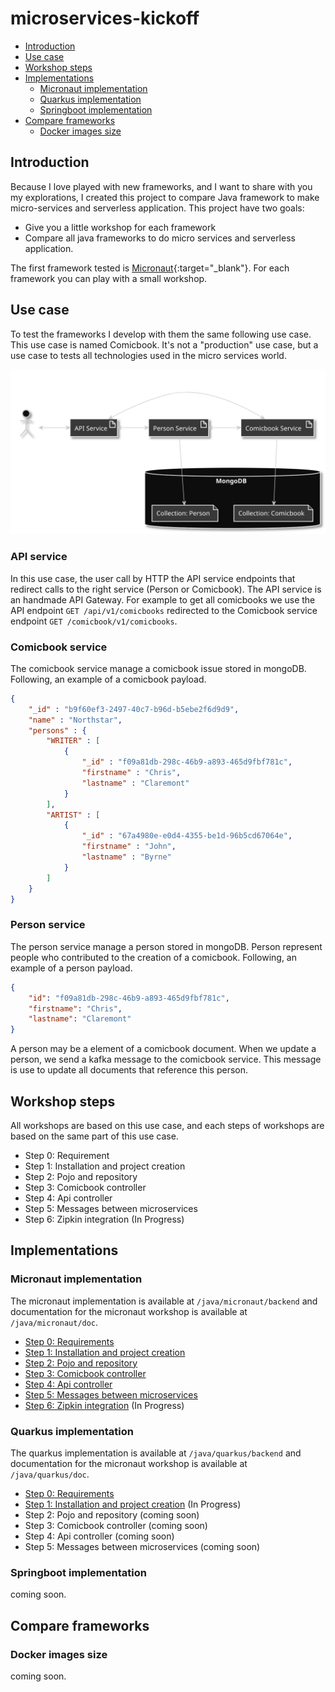 # microservices-kickoff

* [Introduction](#introduction)
* [Use case](#use-case)
* [Workshop steps](#workshop-steps)
* [Implementations](#implementation)
  * [Micronaut implementation](#micronaut-implementation)
  * [Quarkus implementation](#quarkus-implementation)
  * [Springboot implementation](#springboot-implementation)
* [Compare frameworks](#compare-frameworks)
  * [Docker images size](#docker-images-size)

## Introduction

Because I love played with new frameworks, and I want to share with you my explorations, I created this project to compare Java framework to make micro-services and serverless application.
This project have two goals:

* Give you a little workshop for each framework
* Compare all java frameworks to do micro services and serverless application.

The first framework tested is [Micronaut](https://micronaut.io/){:target="_blank"}. For each framework you can play with a small workshop.

## Use case

To test the frameworks I develop with them the same following use case. This use case is named Comicbook. It's not a "production" use case, but a use case to tests all technologies used in the micro services world.

  ![Use case](/doc/images/usecase.svg)

### API service

In this use case, the user call by HTTP the API service endpoints that redirect calls to the right service (Person or Comicbook). The API service is an handmade API Gateway. For example to get all comicbooks we use the API endpoint `GET /api/v1/comicbooks` redirected to the Comicbook service endpoint `GET /comicbook/v1/comicbooks`.

### Comicbook service

The comicbook service manage a comicbook issue stored in mongoDB. Following, an example of a comicbook payload.

```json
{
    "_id" : "b9f60ef3-2497-40c7-b96d-b5ebe2f6d9d9",
    "name" : "Northstar",
    "persons" : {
        "WRITER" : [
            {
                "_id" : "f09a81db-298c-46b9-a893-465d9fbf781c",
                "firstname" : "Chris",
                "lastname" : "Claremont"
            }
        ],
        "ARTIST" : [
            {
                "_id" : "67a4980e-e0d4-4355-be1d-96b5cd67064e",
                "firstname" : "John",
                "lastname" : "Byrne"
            }
        ]
    }
}
```

### Person service

The person service manage a person stored in mongoDB. Person represent people who contributed to the creation of a comicbook. Following, an example of a person payload.

```json
{
    "id": "f09a81db-298c-46b9-a893-465d9fbf781c",
    "firstname": "Chris",
    "lastname": "Claremont"
}
```

A person may be a element of a comicbook document. When we update a person, we send a kafka message to the comicbook service. This message is use to update all documents that reference this person.

## Workshop steps

All workshops are based on this use case, and each steps of workshops are based on the same part of this use case.

* Step 0: Requirement
* Step 1: Installation and project creation
* Step 2: Pojo and repository
* Step 3: Comicbook controller
* Step 4: Api controller
* Step 5: Messages between microservices
* Step 6: Zipkin integration (In Progress)

## Implementations

### Micronaut implementation

The micronaut implementation is available at `/java/micronaut/backend` and documentation for the micronaut workshop is available at `/java/micronaut/doc`.

* [Step 0: Requirements](/java/micronaut/doc/Step0.md)
* [Step 1: Installation and project creation](/java/micronaut/doc/Step1.md)
* [Step 2: Pojo and repository](/java/micronaut/doc/Step2.md)
* [Step 3: Comicbook controller](/java/micronaut/doc/Step3.md)
* [Step 4: Api controller](/java/micronaut/doc/Step4.md)
* [Step 5: Messages between microservices](/java/micronaut/doc/Step5.md)
* [Step 6: Zipkin integration](/java/micronaut/doc/Step6.md) (In Progress)

### Quarkus implementation

The quarkus implementation is available at `/java/quarkus/backend` and documentation for the micronaut workshop is available at `/java/quarkus/doc`.

* [Step 0: Requirements](/java/quarkus/doc/Step0.md)
* [Step 1: Installation and project creation](/java/quarkus/doc/Step1.md) (In Progress)
* Step 2: Pojo and repository (coming soon)
* Step 3: Comicbook controller (coming soon)
* Step 4: Api controller (coming soon)
* Step 5: Messages between microservices (coming soon)

### Springboot implementation

coming soon.

## Compare frameworks

### Docker images size

coming soon.
